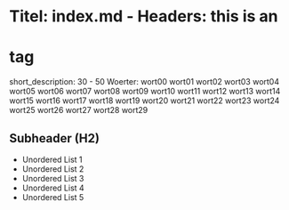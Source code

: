 # Titel: index.md - Headers: this is an <h1> tag

short_description:
30 - 50 Woerter:
wort00 wort01 wort02 wort03 wort04 wort05 wort06 wort07 wort08 wort09
wort10 wort11 wort12 wort13 wort14 wort15 wort16 wort17 wort18 wort19
wort20 wort21 wort22 wort23 wort24 wort25 wort26 wort27 wort28 wort29

## Subheader (H2)

* Unordered List 1
* Unordered List 2
* Unordered List 3
* Unordered List 4
* Unordered List 5